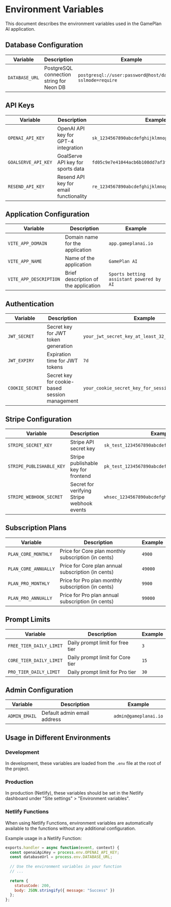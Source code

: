 # Environment Variables

This document describes the environment variables used in the GamePlan AI application.

## Database Configuration

| Variable | Description | Example |
|----------|-------------|---------|
| `DATABASE_URL` | PostgreSQL connection string for Neon DB | `postgresql://user:password@host/database?sslmode=require` |

## API Keys

| Variable | Description | Example |
|----------|-------------|---------|
| `OPENAI_API_KEY` | OpenAI API key for GPT-4 integration | `sk_1234567890abcdefghijklmnopqrstuvwxyz1234567890` |
| `GOALSERVE_API_KEY` | GoalServe API key for sports data | `fd05c9e7e41044acb6b108dd7af3fbb6` |
| `RESEND_API_KEY` | Resend API key for email functionality | `re_1234567890abcdefghijklmnopqrstuvwxyz` |

## Application Configuration

| Variable | Description | Example |
|----------|-------------|---------|
| `VITE_APP_DOMAIN` | Domain name for the application | `app.gameplanai.io` |
| `VITE_APP_NAME` | Name of the application | `GamePlan AI` |
| `VITE_APP_DESCRIPTION` | Brief description of the application | `Sports betting assistant powered by AI` |

## Authentication

| Variable | Description | Example |
|----------|-------------|---------|
| `JWT_SECRET` | Secret key for JWT token generation | `your_jwt_secret_key_at_least_32_characters_long` |
| `JWT_EXPIRY` | Expiration time for JWT tokens | `7d` |
| `COOKIE_SECRET` | Secret key for cookie-based session management | `your_cookie_secret_key_for_session_management` |

## Stripe Configuration

| Variable | Description | Example |
|----------|-------------|---------|
| `STRIPE_SECRET_KEY` | Stripe API secret key | `sk_test_1234567890abcdefghijklmnopqrstuvwxyz` |
| `STRIPE_PUBLISHABLE_KEY` | Stripe publishable key for frontend | `pk_test_1234567890abcdefghijklmnopqrstuvwxyz` |
| `STRIPE_WEBHOOK_SECRET` | Secret for verifying Stripe webhook events | `whsec_1234567890abcdefghijklmnopqrstuvwxyz` |

## Subscription Plans

| Variable | Description | Example |
|----------|-------------|---------|
| `PLAN_CORE_MONTHLY` | Price for Core plan monthly subscription (in cents) | `4900` |
| `PLAN_CORE_ANNUALLY` | Price for Core plan annual subscription (in cents) | `49000` |
| `PLAN_PRO_MONTHLY` | Price for Pro plan monthly subscription (in cents) | `9900` |
| `PLAN_PRO_ANNUALLY` | Price for Pro plan annual subscription (in cents) | `99000` |

## Prompt Limits

| Variable | Description | Example |
|----------|-------------|---------|
| `FREE_TIER_DAILY_LIMIT` | Daily prompt limit for free tier | `3` |
| `CORE_TIER_DAILY_LIMIT` | Daily prompt limit for Core tier | `15` |
| `PRO_TIER_DAILY_LIMIT` | Daily prompt limit for Pro tier | `30` |

## Admin Configuration

| Variable | Description | Example |
|----------|-------------|---------|
| `ADMIN_EMAIL` | Default admin email address | `admin@gameplanai.io` |

## Usage in Different Environments

### Development

In development, these variables are loaded from the `.env` file at the root of the project.

### Production

In production (Netlify), these variables should be set in the Netlify dashboard under "Site settings" > "Environment variables".

### Netlify Functions

When using Netlify Functions, environment variables are automatically available to the functions without any additional configuration.

Example usage in a Netlify Function:

```javascript
exports.handler = async function(event, context) {
  const openaiApiKey = process.env.OPENAI_API_KEY;
  const databaseUrl = process.env.DATABASE_URL;
  
  // Use the environment variables in your function
  // ...
  
  return {
    statusCode: 200,
    body: JSON.stringify({ message: "Success" })
  };
};
```
